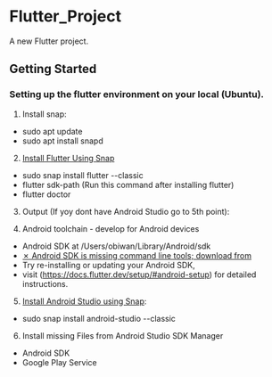 # Flutter_Project

A new Flutter project.

## Getting Started

### Setting up the flutter environment on your local (Ubuntu).

1. Install snap:
  - sudo apt update
  - sudo apt install snapd

2. [Install Flutter Using Snap](https://docs.flutter.dev/get-started/install/linux)
 - sudo snap install flutter --classic
 - flutter sdk-path (Run this command after installing flutter)
 - flutter doctor

3. Output (If yoy dont have Android Studio go to 5th point):

4. Android toolchain - develop for Android devices
 - Android SDK at /Users/obiwan/Library/Android/sdk
 - [✗ Android SDK is missing command line tools; download from](https://goo.gl/XxQghQ)
 - Try re-installing or updating your Android SDK,
 - visit (https://docs.flutter.dev/setup/#android-setup) for detailed instructions.



5. [Install Android Studio using Snap](https://snapcraft.io/android-studio):
 - sudo snap install android-studio --classic


6. Install missing Files from Android Studio SDK Manager
 - Android SDK
 - Google Play Service